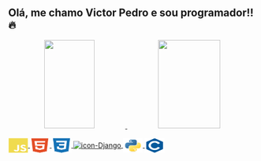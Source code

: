 ## Olá, me chamo Victor Pedro e sou programador!! :fire:
<div align="center">
  <a href="https://github.com/martinsvp">
  <img height="180em" width="45%" src="https://github-readme-stats-git-masterrstaa-rickstaa.vercel.app/api?username=martinsvp&&show_icons=true&theme=codeSTACKr"/>
  <img height="180em" width="50%" src="https://github-readme-stats.vercel.app/api/top-langs/?username=martinsvp&layout=compact&langs_count=7&theme=codeSTACKr"/>
</div>
<div style="display: inline_block"><br>
  <img align="center" alt="icon-Js" height="30" width="40" src="https://raw.githubusercontent.com/devicons/devicon/master/icons/javascript/javascript-plain.svg">
  <img align="center" alt="icon-HTML" height="30" width="40" src="https://raw.githubusercontent.com/devicons/devicon/master/icons/html5/html5-plain.svg">
  <img align="center" alt="icon-CSS" height="30" width="40" src="https://raw.githubusercontent.com/devicons/devicon/master/icons/css3/css3-plain.svg">
  <img align="center" alt="icon-Django" height="30" width="40" src="https://cdn.jsdelivr.net/gh/devicons/devicon/icons/django/django-plain.svg">
  <img align="center" alt="icon-Python" height="30" width="40" src="https://raw.githubusercontent.com/devicons/devicon/master/icons/python/python-original.svg">
  <img align="center" alt="icon-C" height="30" width="40" src="https://raw.githubusercontent.com/devicons/devicon/master/icons/c/c-plain.svg">
</div>
